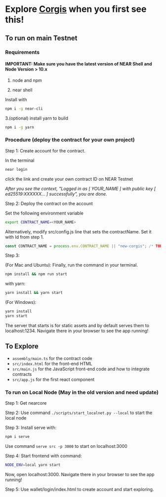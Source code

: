 # Explore [Corgis](http://corgis.near.org) when you first see this!

## To run on main Testnet

### Requirements

#### IMPORTANT: Make sure you have the latest version of NEAR Shell and Node Version > 10.x

1. node and npm

2. near shell

Install with

```sh
npm i -g near-cli
```

3.(optional) install yarn to build

```sh
npm i -g yarn
```

### Procedure (deploy the contract for your own project)

Step 1: Create account for the contract.

In the terminal

```sh
near login
```

click the link and create your own contract ID on NEAR Testnet

*After you see the context, "Logged in as [ YOUR_NAME ] with public key [ ed25519:XXXXXX... ] successfully", you are done.*

Step 2: Deploy the contract on the account

Set the following environment variable

```sh
export CONTRACT_NAME=<YOUR_NAME>
```

Alternatively, modify src/config.js line that sets the contractName. Set it with Id from step 1.

```js
const CONTRACT_NAME = process.env.CONTRACT_NAME || "new-corgis"; /* TODO: fill this in! */
```

Step 3:

(For Mac and Ubuntu):
Finally, run the command in your terminal.

```sh
npm install && npm run start
```

with yarn:

```sh
yarn install && yarn start
```

(For Windows):

```sh
yarn install
yarn start
```

The server that starts is for static assets and by default serves them to localhost:1234. Navigate there in your browser to see the app running!

## To Explore

- `assembly/main.ts` for the contract code
- `src/index.html` for the front-end HTML
- `src/main.js` for the JavaScript front-end code and how to integrate contracts
- `src/app.js` for the first react component

### To run on Local Node (May in the old version and need update)

Step 1:
Get nearcore

Step 2:
Use command ```./scripts/start_localnet.py --local``` to start the local node

Step 3:
Install serve with:

```sh
npm i serve
```

Use command ```serve src -p 3000``` to start on localhost:3000

Step 4:
Start frontend with command:

```sh
NODE_ENV=local yarn start
```

Now, open localhost:3000. Navigate there in your browser to see the app running!

Step 5:
Use wallet/login/index.html to create account and start exploring.
